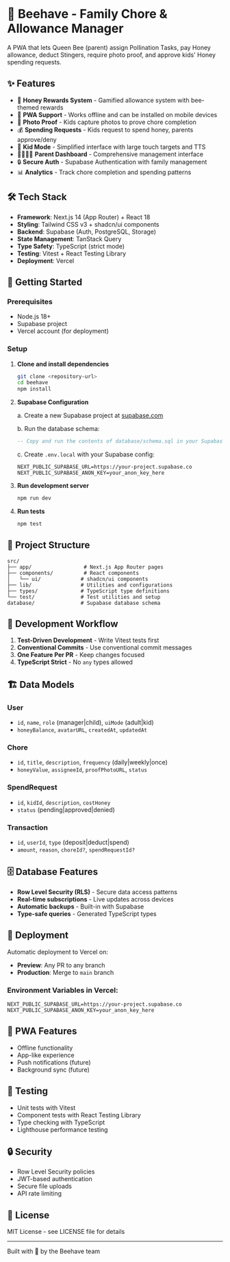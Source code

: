# 🐝 Beehave - Family Chore & Allowance Manager

A PWA that lets Queen Bee (parent) assign Pollination Tasks, pay Honey allowance, deduct Stingers, require photo proof, and approve kids' Honey spending requests.

## ✨ Features

- 🍯 **Honey Rewards System** - Gamified allowance system with bee-themed rewards
- 📱 **PWA Support** - Works offline and can be installed on mobile devices
- 📸 **Photo Proof** - Kids capture photos to prove chore completion
- 💰 **Spending Requests** - Kids request to spend honey, parents approve/deny
- 👶 **Kid Mode** - Simplified interface with large touch targets and TTS
- 👨‍👩‍👧‍👦 **Parent Dashboard** - Comprehensive management interface
- 🔒 **Secure Auth** - Supabase Authentication with family management
- 📊 **Analytics** - Track chore completion and spending patterns

## 🛠 Tech Stack

- **Framework**: Next.js 14 (App Router) + React 18
- **Styling**: Tailwind CSS v3 + shadcn/ui components
- **Backend**: Supabase (Auth, PostgreSQL, Storage)
- **State Management**: TanStack Query
- **Type Safety**: TypeScript (strict mode)
- **Testing**: Vitest + React Testing Library
- **Deployment**: Vercel

## 🚀 Getting Started

### Prerequisites

- Node.js 18+ 
- Supabase project
- Vercel account (for deployment)

### Setup

1. **Clone and install dependencies**
   ```bash
   git clone <repository-url>
   cd beehave
   npm install
   ```

2. **Supabase Configuration**
   
   a. Create a new Supabase project at [supabase.com](https://supabase.com)
   
   b. Run the database schema:
   ```sql
   -- Copy and run the contents of database/schema.sql in your Supabase SQL editor
   ```
   
   c. Create `.env.local` with your Supabase config:
   ```env
   NEXT_PUBLIC_SUPABASE_URL=https://your-project.supabase.co
   NEXT_PUBLIC_SUPABASE_ANON_KEY=your_anon_key_here
   ```

3. **Run development server**
   ```bash
   npm run dev
   ```

4. **Run tests**
   ```bash
   npm test
   ```

## 📁 Project Structure

```
src/
├── app/                 # Next.js App Router pages
├── components/          # React components
│   └── ui/             # shadcn/ui components
├── lib/                # Utilities and configurations
├── types/              # TypeScript type definitions
└── test/               # Test utilities and setup
database/               # Supabase database schema
```

## 🔧 Development Workflow

1. **Test-Driven Development** - Write Vitest tests first
2. **Conventional Commits** - Use conventional commit messages
3. **One Feature Per PR** - Keep changes focused
4. **TypeScript Strict** - No `any` types allowed

## 🏗 Data Models

### User
- `id`, `name`, `role` (manager|child), `uiMode` (adult|kid)
- `honeyBalance`, `avatarURL`, `createdAt`, `updatedAt`

### Chore
- `id`, `title`, `description`, `frequency` (daily|weekly|once)
- `honeyValue`, `assigneeId`, `proofPhotoURL`, `status`

### SpendRequest
- `id`, `kidId`, `description`, `costHoney`
- `status` (pending|approved|denied)

### Transaction
- `id`, `userId`, `type` (deposit|deduct|spend)
- `amount`, `reason`, `choreId?`, `spendRequestId?`

## 🗄️ Database Features

- **Row Level Security (RLS)** - Secure data access patterns
- **Real-time subscriptions** - Live updates across devices
- **Automatic backups** - Built-in with Supabase
- **Type-safe queries** - Generated TypeScript types

## 🚀 Deployment

Automatic deployment to Vercel on:
- **Preview**: Any PR to any branch
- **Production**: Merge to `main` branch

### Environment Variables in Vercel:
```
NEXT_PUBLIC_SUPABASE_URL=https://your-project.supabase.co
NEXT_PUBLIC_SUPABASE_ANON_KEY=your_anon_key_here
```

## 📱 PWA Features

- Offline functionality
- App-like experience
- Push notifications (future)
- Background sync (future)

## 🧪 Testing

- Unit tests with Vitest
- Component tests with React Testing Library
- Type checking with TypeScript
- Lighthouse performance testing

## 🔒 Security

- Row Level Security policies
- JWT-based authentication
- Secure file uploads
- API rate limiting

## 📄 License

MIT License - see LICENSE file for details

---

Built with 🍯 by the Beehave team 